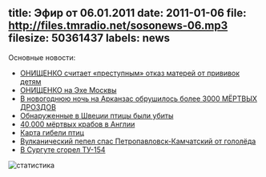 title: Эфир от 06.01.2011
date: 2011-01-06
file: http://files.tmradio.net/sosonews-06.mp3
filesize: 50361437
labels: news
---
Основные новости:

<ul>
<li><a href="http://www.rian.ru/society/20110104/317613327.html">ОНИЩЕНКО считает «преступным» отказ матерей от прививок детям</a></li>
<li><a href="http://www.echo.msk.ru/programs/exit/739043-echo/">ОНИЩЕНКО на Эхе Москвы</a></li>
<li><a href="http://www.bbc.co.uk/russian/life/2011/01/110103_birds_mistery_solved.shtml">В новогоднюю ночь на Арканзас обрушилось более 3000 МЁРТВЫХ ДРОЗДОВ</a></li>
<li><a href="http://eco.rian.ru/danger/20110106/318051079.html">Обнаруженные в Швеции птицы были убиты</a></li>
<li><a href="http://www.allvoices.com/contributed-news/7798088-unsolved-mystery-40000-dead-devil-crabs-seen-on-british-beach">40,000 мёртвых крабов в Англии</a></li>
<li><a href="http://image-host.ru/out.php/i5256_MassAnimalDeathsbig.jpg">Карта гибели птиц</a></li>
<li><a href="http://www.rosbalt.ru/2011/01/02/806660.html">Вулканический пепел спас Петропавловск-Камчатский от гололёда</a></li>
<li><a href="http://rian.ru/incidents/20110101/316269490.html">В Сургуте сгорел ТУ-154</a></li>
</ul>

![статистика](http://files.tmradio.net/sosonews-06.png)
